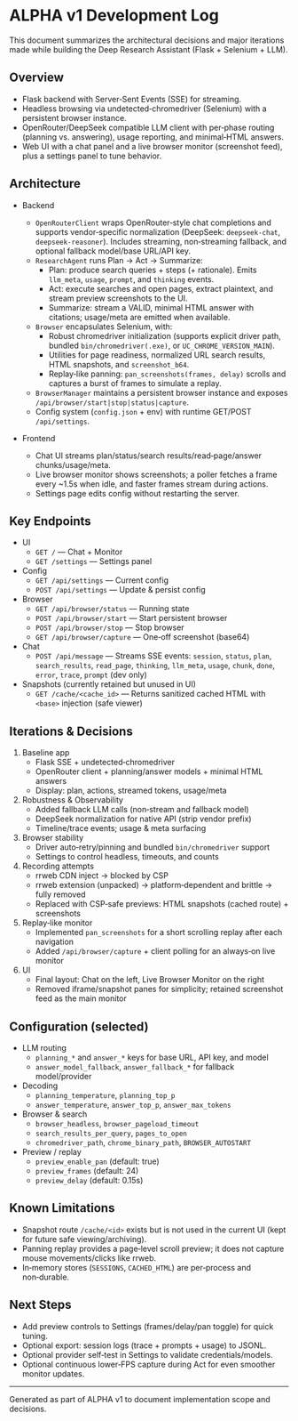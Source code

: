 # ALPHA v1 Development Log

This document summarizes the architectural decisions and major iterations made while building the Deep Research Assistant (Flask + Selenium + LLM).

## Overview
- Flask backend with Server‑Sent Events (SSE) for streaming.
- Headless browsing via undetected‑chromedriver (Selenium) with a persistent browser instance.
- OpenRouter/DeepSeek compatible LLM client with per‑phase routing (planning vs. answering), usage reporting, and minimal‑HTML answers.
- Web UI with a chat panel and a live browser monitor (screenshot feed), plus a settings panel to tune behavior.

## Architecture
- Backend
  - `OpenRouterClient` wraps OpenRouter‑style chat completions and supports vendor‑specific normalization (DeepSeek: `deepseek-chat`, `deepseek-reasoner`). Includes streaming, non‑streaming fallback, and optional fallback model/base URL/API key.
  - `ResearchAgent` runs Plan → Act → Summarize:
    - Plan: produce search queries + steps (+ rationale). Emits `llm_meta`, `usage`, `prompt`, and `thinking` events.
    - Act: execute searches and open pages, extract plaintext, and stream preview screenshots to the UI.
    - Summarize: stream a VALID, minimal HTML answer with citations; usage/meta are emitted when available.
  - `Browser` encapsulates Selenium, with:
    - Robust chromedriver initialization (supports explicit driver path, bundled `bin/chromedriver(.exe)`, or `UC_CHROME_VERSION_MAIN`).
    - Utilities for page readiness, normalized URL search results, HTML snapshots, and `screenshot_b64`.
    - Replay‑like panning: `pan_screenshots(frames, delay)` scrolls and captures a burst of frames to simulate a replay.
  - `BrowserManager` maintains a persistent browser instance and exposes `/api/browser/start|stop|status|capture`.
  - Config system (`config.json` + env) with runtime GET/POST `/api/settings`.

- Frontend
  - Chat UI streams plan/status/search results/read‑page/answer chunks/usage/meta.
  - Live browser monitor shows screenshots; a poller fetches a frame every ~1.5s when idle, and faster frames stream during actions.
  - Settings page edits config without restarting the server.

## Key Endpoints
- UI
  - `GET /` — Chat + Monitor
  - `GET /settings` — Settings panel
- Config
  - `GET /api/settings` — Current config
  - `POST /api/settings` — Update & persist config
- Browser
  - `GET /api/browser/status` — Running state
  - `POST /api/browser/start` — Start persistent browser
  - `POST /api/browser/stop` — Stop browser
  - `GET /api/browser/capture` — One‑off screenshot (base64)
- Chat
  - `POST /api/message` — Streams SSE events: `session`, `status`, `plan`, `search_results`, `read_page`, `thinking`, `llm_meta`, `usage`, `chunk`, `done`, `error`, `trace`, `prompt` (dev only)
- Snapshots (currently retained but unused in UI)
  - `GET /cache/<cache_id>` — Returns sanitized cached HTML with `<base>` injection (safe viewer)

## Iterations & Decisions
1. Baseline app
   - Flask SSE + undetected‑chromedriver
   - OpenRouter client + planning/answer models + minimal HTML answers
   - Display: plan, actions, streamed tokens, usage/meta
2. Robustness & Observability
   - Added fallback LLM calls (non‑stream and fallback model)
   - DeepSeek normalization for native API (strip vendor prefix)
   - Timeline/trace events; usage & meta surfacing
3. Browser stability
   - Driver auto‑retry/pinning and bundled `bin/chromedriver` support
   - Settings to control headless, timeouts, and counts
4. Recording attempts
   - rrweb CDN inject → blocked by CSP
   - rrweb extension (unpacked) → platform‑dependent and brittle → fully removed
   - Replaced with CSP‑safe previews: HTML snapshots (cached route) + screenshots
5. Replay‑like monitor
   - Implemented `pan_screenshots` for a short scrolling replay after each navigation
   - Added `/api/browser/capture` + client polling for an always‑on live monitor
6. UI
   - Final layout: Chat on the left, Live Browser Monitor on the right
   - Removed iframe/snapshot panes for simplicity; retained screenshot feed as the main monitor

## Configuration (selected)
- LLM routing
  - `planning_*` and `answer_*` keys for base URL, API key, and model
  - `answer_model_fallback`, `answer_fallback_*` for fallback model/provider
- Decoding
  - `planning_temperature`, `planning_top_p`
  - `answer_temperature`, `answer_top_p`, `answer_max_tokens`
- Browser & search
  - `browser_headless`, `browser_pageload_timeout`
  - `search_results_per_query`, `pages_to_open`
  - `chromedriver_path`, `chrome_binary_path`, `BROWSER_AUTOSTART`
- Preview / replay
  - `preview_enable_pan` (default: true)
  - `preview_frames` (default: 24)
  - `preview_delay` (default: 0.15s)

## Known Limitations
- Snapshot route `/cache/<id>` exists but is not used in the current UI (kept for future safe viewing/archiving).
- Panning replay provides a page‑level scroll preview; it does not capture mouse movements/clicks like rrweb.
- In‑memory stores (`SESSIONS`, `CACHED_HTML`) are per‑process and non‑durable.

## Next Steps
- Add preview controls to Settings (frames/delay/pan toggle) for quick tuning.
- Optional export: session logs (trace + prompts + usage) to JSONL.
- Optional provider self‑test in Settings to validate credentials/models.
- Optional continuous lower‑FPS capture during Act for even smoother monitor updates.

---
Generated as part of ALPHA v1 to document implementation scope and decisions.
